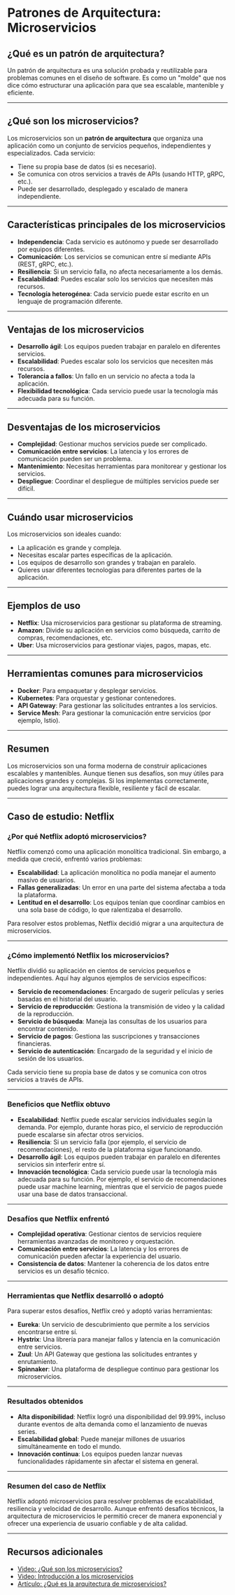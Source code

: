 # Patrones de Arquitectura: Microservicios

## ¿Qué es un patrón de arquitectura?

Un patrón de arquitectura es una solución probada y reutilizable para problemas comunes en el diseño de software. Es como un "molde" que nos dice cómo estructurar una aplicación para que sea escalable, mantenible y eficiente.

---

## ¿Qué son los microservicios?

Los microservicios son un **patrón de arquitectura** que organiza una aplicación como un conjunto de servicios pequeños, independientes y especializados. Cada servicio:

- Tiene su propia base de datos (si es necesario).
- Se comunica con otros servicios a través de APIs (usando HTTP, gRPC, etc.).
- Puede ser desarrollado, desplegado y escalado de manera independiente.

---

## Características principales de los microservicios

- **Independencia**: Cada servicio es autónomo y puede ser desarrollado por equipos diferentes.
- **Comunicación**: Los servicios se comunican entre sí mediante APIs (REST, gRPC, etc.).
- **Resiliencia**: Si un servicio falla, no afecta necesariamente a los demás.
- **Escalabilidad**: Puedes escalar solo los servicios que necesiten más recursos.
- **Tecnología heterogénea**: Cada servicio puede estar escrito en un lenguaje de programación diferente.

---

## Ventajas de los microservicios

- **Desarrollo ágil**: Los equipos pueden trabajar en paralelo en diferentes servicios.
- **Escalabilidad**: Puedes escalar solo los servicios que necesiten más recursos.
- **Tolerancia a fallos**: Un fallo en un servicio no afecta a toda la aplicación.
- **Flexibilidad tecnológica**: Cada servicio puede usar la tecnología más adecuada para su función.

---

## Desventajas de los microservicios

- **Complejidad**: Gestionar muchos servicios puede ser complicado.
- **Comunicación entre servicios**: La latencia y los errores de comunicación pueden ser un problema.
- **Mantenimiento**: Necesitas herramientas para monitorear y gestionar los servicios.
- **Despliegue**: Coordinar el despliegue de múltiples servicios puede ser difícil.

---

## Cuándo usar microservicios

Los microservicios son ideales cuando:

- La aplicación es grande y compleja.
- Necesitas escalar partes específicas de la aplicación.
- Los equipos de desarrollo son grandes y trabajan en paralelo.
- Quieres usar diferentes tecnologías para diferentes partes de la aplicación.

---

## Ejemplos de uso

- **Netflix**: Usa microservicios para gestionar su plataforma de streaming.
- **Amazon**: Divide su aplicación en servicios como búsqueda, carrito de compras, recomendaciones, etc.
- **Uber**: Usa microservicios para gestionar viajes, pagos, mapas, etc.

---

## Herramientas comunes para microservicios

- **Docker**: Para empaquetar y desplegar servicios.
- **Kubernetes**: Para orquestar y gestionar contenedores.
- **API Gateway**: Para gestionar las solicitudes entrantes a los servicios.
- **Service Mesh**: Para gestionar la comunicación entre servicios (por ejemplo, Istio).

---

## Resumen

Los microservicios son una forma moderna de construir aplicaciones escalables y mantenibles. Aunque tienen sus desafíos, son muy útiles para aplicaciones grandes y complejas. Si los implementas correctamente, puedes lograr una arquitectura flexible, resiliente y fácil de escalar.

---

## Caso de estudio: Netflix

### ¿Por qué Netflix adoptó microservicios?

Netflix comenzó como una aplicación monolítica tradicional. Sin embargo, a medida que creció, enfrentó varios problemas:

- **Escalabilidad**: La aplicación monolítica no podía manejar el aumento masivo de usuarios.
- **Fallas generalizadas**: Un error en una parte del sistema afectaba a toda la plataforma.
- **Lentitud en el desarrollo**: Los equipos tenían que coordinar cambios en una sola base de código, lo que ralentizaba el desarrollo.

Para resolver estos problemas, Netflix decidió migrar a una arquitectura de microservicios.

---

### ¿Cómo implementó Netflix los microservicios?

Netflix dividió su aplicación en cientos de servicios pequeños e independientes. Aquí hay algunos ejemplos de servicios específicos:

- **Servicio de recomendaciones**: Encargado de sugerir películas y series basadas en el historial del usuario.
- **Servicio de reproducción**: Gestiona la transmisión de video y la calidad de la reproducción.
- **Servicio de búsqueda**: Maneja las consultas de los usuarios para encontrar contenido.
- **Servicio de pagos**: Gestiona las suscripciones y transacciones financieras.
- **Servicio de autenticación**: Encargado de la seguridad y el inicio de sesión de los usuarios.

Cada servicio tiene su propia base de datos y se comunica con otros servicios a través de APIs.

---

### Beneficios que Netflix obtuvo

- **Escalabilidad**: Netflix puede escalar servicios individuales según la demanda. Por ejemplo, durante horas pico, el servicio de reproducción puede escalarse sin afectar otros servicios.
- **Resiliencia**: Si un servicio falla (por ejemplo, el servicio de recomendaciones), el resto de la plataforma sigue funcionando.
- **Desarrollo ágil**: Los equipos pueden trabajar en paralelo en diferentes servicios sin interferir entre sí.
- **Innovación tecnológica**: Cada servicio puede usar la tecnología más adecuada para su función. Por ejemplo, el servicio de recomendaciones puede usar machine learning, mientras que el servicio de pagos puede usar una base de datos transaccional.

---

### Desafíos que Netflix enfrentó

- **Complejidad operativa**: Gestionar cientos de servicios requiere herramientas avanzadas de monitoreo y orquestación.
- **Comunicación entre servicios**: La latencia y los errores de comunicación pueden afectar la experiencia del usuario.
- **Consistencia de datos**: Mantener la coherencia de los datos entre servicios es un desafío técnico.

---

### Herramientas que Netflix desarrolló o adoptó

Para superar estos desafíos, Netflix creó y adoptó varias herramientas:

- **Eureka**: Un servicio de descubrimiento que permite a los servicios encontrarse entre sí.
- **Hystrix**: Una librería para manejar fallos y latencia en la comunicación entre servicios.
- **Zuul**: Un API Gateway que gestiona las solicitudes entrantes y enrutamiento.
- **Spinnaker**: Una plataforma de despliegue continuo para gestionar los microservicios.

---

### Resultados obtenidos

- **Alta disponibilidad**: Netflix logró una disponibilidad del 99.99%, incluso durante eventos de alta demanda como el lanzamiento de nuevas series.
- **Escalabilidad global**: Puede manejar millones de usuarios simultáneamente en todo el mundo.
- **Innovación continua**: Los equipos pueden lanzar nuevas funcionalidades rápidamente sin afectar el sistema en general.

---

### Resumen del caso de Netflix

Netflix adoptó microservicios para resolver problemas de escalabilidad, resiliencia y velocidad de desarrollo. Aunque enfrentó desafíos técnicos, la arquitectura de microservicios le permitió crecer de manera exponencial y ofrecer una experiencia de usuario confiable y de alta calidad.

---

## Recursos adicionales

- [Video: ¿Qué son los microservicios?](https://youtu.be/QxqkmOC-eQY?si=KMIj4xTQFd4ivO8f)
- [Video: Introducción a los microservicios](https://youtu.be/2sFczigWppk?si=mS5_scGIUnuxhAjD)
- [Artículo: ¿Qué es la arquitectura de microservicios?](https://ed.team/comunidad/que-es-la-arquitectura-de-microservicios)